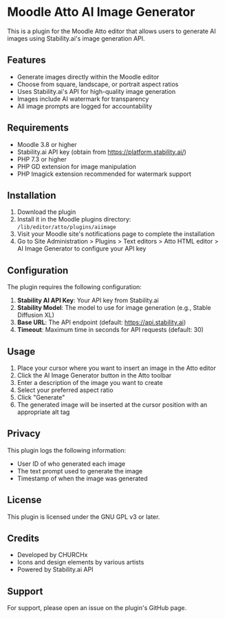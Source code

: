 # Moodle Atto AI Image Generator

This is a plugin for the Moodle Atto editor that allows users to generate AI images using Stability.ai's image generation API.

## Features

- Generate images directly within the Moodle editor
- Choose from square, landscape, or portrait aspect ratios
- Uses Stability.ai's API for high-quality image generation
- Images include AI watermark for transparency
- All image prompts are logged for accountability

## Requirements

- Moodle 3.8 or higher
- Stability.ai API key (obtain from https://platform.stability.ai/)
- PHP 7.3 or higher
- PHP GD extension for image manipulation
- PHP Imagick extension recommended for watermark support

## Installation

1. Download the plugin
2. Install it in the Moodle plugins directory: `/lib/editor/atto/plugins/aiimage`
3. Visit your Moodle site's notifications page to complete the installation
4. Go to Site Administration > Plugins > Text editors > Atto HTML editor > AI Image Generator to configure your API key

## Configuration

The plugin requires the following configuration:

1. **Stability AI API Key**: Your API key from Stability.ai
2. **Stability Model**: The model to use for image generation (e.g., Stable Diffusion XL)
3. **Base URL**: The API endpoint (default: https://api.stability.ai)
4. **Timeout**: Maximum time in seconds for API requests (default: 30)

## Usage

1. Place your cursor where you want to insert an image in the Atto editor
2. Click the AI Image Generator button in the Atto toolbar
3. Enter a description of the image you want to create
4. Select your preferred aspect ratio
5. Click "Generate"
6. The generated image will be inserted at the cursor position with an appropriate alt tag

## Privacy

This plugin logs the following information:
- User ID of who generated each image
- The text prompt used to generate the image
- Timestamp of when the image was generated

## License

This plugin is licensed under the GNU GPL v3 or later.

## Credits

- Developed by CHURCHx
- Icons and design elements by various artists
- Powered by Stability.ai API

## Support

For support, please open an issue on the plugin's GitHub page. 